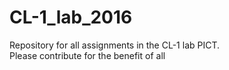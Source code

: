 # CL-1_lab_2016
Repository for all assignments in the CL-1 lab PICT. <br>
Please contribute for the benefit of all
